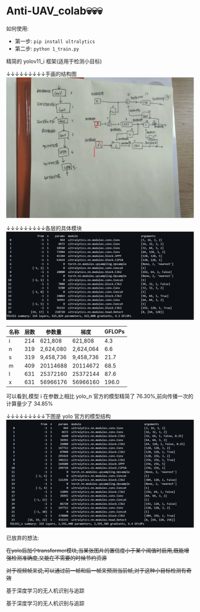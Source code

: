 # Anti-UAV_colab💀💀💀

如何使用:  

- 第一步: ```pip install ultralytics```
- 第二步: ```python 1_train.py```

精简的 yolov11_i 框架(适用于检测小目标)

↓↓↓↓↓↓↓↓↓手画的结构图
![哈哈哈](image.png)

↓↓↓↓↓↓↓↓↓各层的具体模块
![alt text](image-1.png)

| 名称 |层数|参数量|梯度|GFLOPs
|-----|---|--------|--------|------
|     i|214|621,808|621,808|4.3
|     n|319|2,624,080|2,624,064|6.6
|     s|319|9,458,736|9,458,736|21.7
|     m|409|20114688|20114672|68.5
|     l|631|25372160|25372144|87.6
|     x|631|56966176|56966160|196.0

可以看到,模型 i 在参数上相比 yolo_n 官方的模型精简了 76.30%,前向传播一次的计算量少了 34.85%

↓↓↓↓↓↓↓↓↓下图是 yolo 官方的模型结构
![alt text](image-2.png)



已放弃的想法:

~~在yolo后加个transformer模块,当某张图片的置信度小于某个阈值时启用,既能增强检测准确度,又能在不需要的时候节约资源~~

~~对于视频帧来说,可以通过前一帧和后一帧来预测当前帧,对于这种小目标检测有奇效~~

基于深度学习的无人机识别与追踪

基于深度学习的无人机识别与追踪
